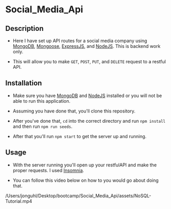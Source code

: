 # Social_Media_Api

## Description 

- Here I have set up API routes for a social media company using [MongoDB](https://www.mongodb.com/nosql-explained), [Mongoose](https://mongoosejs.com/docs/models.html), [ExpressJS](https://expressjs.com), and [NodeJS](https://nodejs.org/en). This is backend work only.

- This will allow you to make `GET`, `POST`, `PUT`, and `DELETE` request to a restful API.

## Installation

- Make sure you have [MongoDB](https://www.mongodb.com/nosql-explained) and [NodeJS](https://nodejs.org/en) installed or you will not be able to run this application.

- Assuming you have done that, you'll clone this repository.

- After you've done that, `cd` into the correct directory and run `npm install` and then run `npm run seeds`.

- After that you'll run `npm start` to get the server up and running. 

## Usage 

- With the server running you'll open up your restfulAPI and make the proper requests. I used [Insomnia](https://insomnia.rest).

- You can follow this video below on how to you would go about doing that. 

/Users/jonguhl/Desktop/bootcamp/Social_Media_Api/assets/NoSQL-Tutorial.mp4
